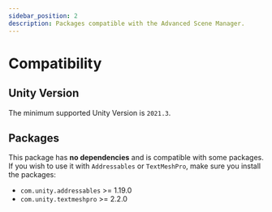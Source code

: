 ```yaml
---
sidebar_position: 2
description: Packages compatible with the Advanced Scene Manager.
---
```


# Compatibility

## Unity Version

The minimum supported Unity Version is `2021.3`.

## Packages

This package has **no dependencies** and is compatible with some packages.
If you wish to use it with `Addressables` or `TextMeshPro`, make sure you install the packages:

* `com.unity.addressables` >= 1.19.0
* `com.unity.textmeshpro` >= 2.2.0